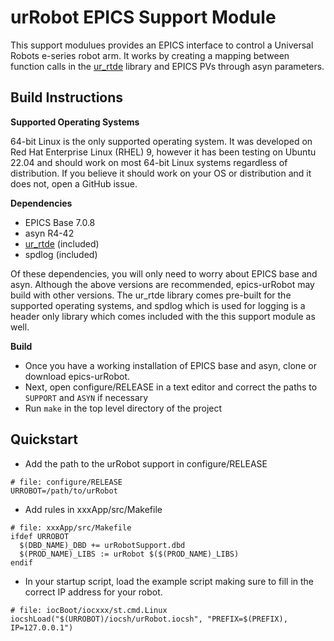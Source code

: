 # urRobot EPICS Support Module
This support modulues provides an EPICS interface to control a Universal
Robots e-series robot arm. It works by creating a mapping between function calls in the
[ur_rtde](https://gitlab.com/sdurobotics/ur_rtde) library and EPICS PVs through asyn parameters.

## Build Instructions

**Supported Operating Systems**

64-bit Linux is the only supported operating system. It was developed on Red Hat Enterprise Linux (RHEL) 9,
however it has been testing on Ubuntu 22.04 and should work on most 64-bit Linux systems regardless of
distribution. If you believe it should work on your OS or distribution and it does not, open a GitHub issue.

**Dependencies**

- EPICS Base 7.0.8
- asyn R4-42
- [ur_rtde](https://gitlab.com/sdurobotics/ur_rtde) (included)
- spdlog (included)

Of these dependencies, you will only need to worry about EPICS base and asyn. Although the above versions are
recommended, epics-urRobot may build with other versions. The ur_rtde library comes pre-built for the supported
operating systems, and spdlog which is used for logging is a header only library which comes included with the
this support module as well.

**Build**

- Once you have a working installation of EPICS base and asyn, clone or download epics-urRobot.
- Next, open configure/RELEASE in a text editor and correct the paths to `SUPPORT` and `ASYN` if necessary
- Run `make` in the top level directory of the project

## Quickstart

- Add the path to the urRobot support in configure/RELEASE

```
# file: configure/RELEASE
URROBOT=/path/to/urRobot
```

- Add rules in xxxApp/src/Makefile
```
# file: xxxApp/src/Makefile
ifdef URROBOT
  $(DBD_NAME)_DBD += urRobotSupport.dbd
  $(PROD_NAME)_LIBS := urRobot $($(PROD_NAME)_LIBS)
endif
```

- In your startup script, load the example script making sure to fill in the correct IP address for your robot.
```
# file: iocBoot/iocxxx/st.cmd.Linux
iocshLoad("$(URROBOT)/iocsh/urRobot.iocsh", "PREFIX=$(PREFIX), IP=127.0.0.1")
```

